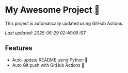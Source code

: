 # My Awesome Project 🚀

This project is automatically updated using GitHub Actions.

_Last updated: 2025-06-29 02:46:09 IST_

## Features
- Auto-update README using Python 🐍
- Auto Git push with GitHub Actions 🤖
